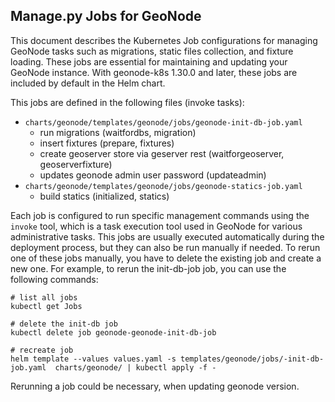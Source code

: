 Manage.py Jobs for GeoNode
--------------------------
This document describes the Kubernetes Job configurations for managing GeoNode tasks such as migrations, static files collection, and fixture loading. These jobs are essential for maintaining and updating your GeoNode instance. With geonode-k8s 1.30.0 and later, these jobs are included by default in the Helm chart.

This jobs are defined in the following files (invoke tasks):
- `charts/geonode/templates/geonode/jobs/geonode-init-db-job.yaml`
  - run migrations (waitfordbs, migration)
  - insert fixtures (prepare, fixtures)
  - create geoserver store via geserver rest (waitforgeoserver, geoserverfixture)
  - updates geonode admin user password (updateadmin)
- `charts/geonode/templates/geonode/jobs/geonode-statics-job.yaml`
  - build statics (initialized, statics)

Each job is configured to run specific management commands using the `invoke` tool, which is a task execution tool used in GeoNode for various administrative tasks.
This jobs are usually executed automatically during the deployment process, but they can also be run manually if needed. To rerun one of these jobs manually, you have to delete the existing job and create a new one. For example, to rerun the init-db-job job, you can use the following commands:
```
# list all jobs
kubectl get Jobs

# delete the init-db job
kubectl delete job geonode-geonode-init-db-job

# recreate job
helm template --values values.yaml -s templates/geonode/jobs/-init-db-job.yaml  charts/geonode/ | kubectl apply -f -
```

Rerunning a job could be necessary, when updating geonode version.